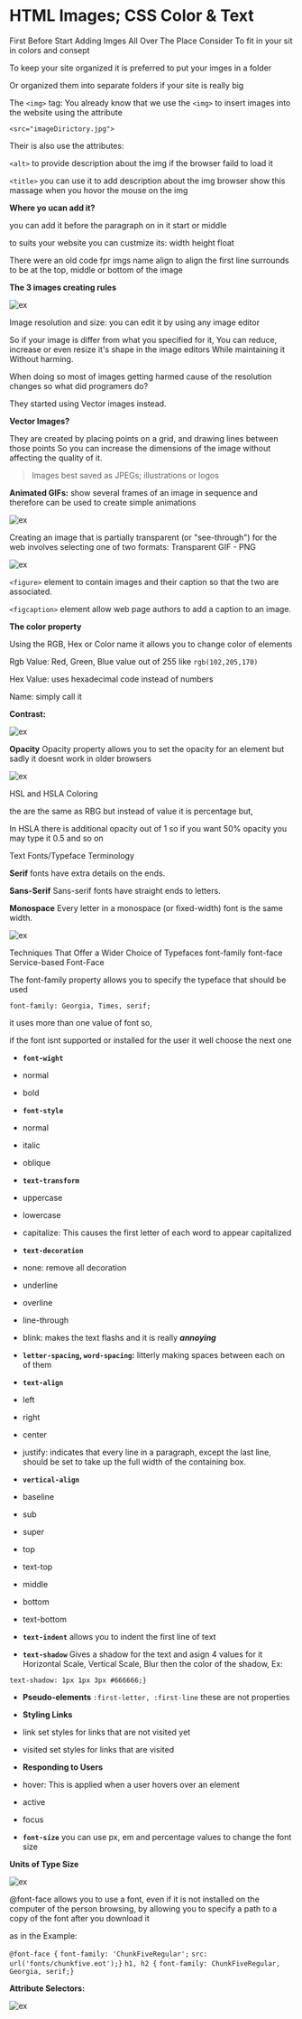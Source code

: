 # HTML Images; CSS Color & Text

First Before Start Adding Imges All Over The Place Consider
To fit in your sit in colors and consept

To keep your site organized it is preferred to put your imges in a folder 

Or organized them into separate folders if your site is really big

The `<img>` tag:
You already know that we use the `<img>` to insert images into the website using the attribute

`<src="imageDirictory.jpg">` 

Their is also use the attributes: 

`<alt>` to provide description about the img if the browser faild to load it

`<title>` you can use it to add description about the img browser show this massage when you hovor the mouse on the img

**Where yo ucan add it?**

you can add it before the paragraph on in it start or middle

to suits your website you can custmize its:
width
height
float

There were an old code fpr imgs name align to align the first line surrounds to be at the top, middle or bottom of the image

**The 3 images creating rules**

![ex](read05-1.png)

Image resolution and size: you can edit it by using any image editor

So if your image is differ from what you specified for it,
You can reduce, increase or even resize it's shape in the image editors While maintaining it
Without harming.

When doing so most of images getting harmed cause of the resolution changes so what did programers do?

They started using Vector images instead.

**Vector Images?**

They are created by placing points on a grid, and drawing lines between those points
So you can increase the dimensions of the image without affecting the quality of it.

> Images best saved as JPEGs; illustrations or logos

**Animated GIFs:** show several frames of an image in sequence and therefore can be used to create simple animations

![ex](read05-2.png)


Creating an image that is partially transparent (or "see-through") for the web involves selecting one of two formats:
Transparent GIF - PNG

![ex](read05-3.png)

`<figure>` element to contain images and their caption so that the two are associated.

`<figcaption>` element allow web page authors to add a caption to an image.

**The color property**

Using the RGB, Hex or Color name it allows you to change color of elements

Rgb Value: Red, Green, Blue value out of 255 like `rgb(102,205,170)`

Hex Value: uses hexadecimal code instead of numbers

Name: simply call it

**Contrast:**

![ex](read05-4.png)


**Opacity**
Opacity property allows you to set the opacity for an element but sadly it doesnt work in older browsers


![ex](read05-5.png)

HSL and HSLA Coloring

the are the same as RBG but instead of value it is percentage but,

In HSLA there is additional opacity out of 1 so if you want 50% opacity you may type it 0.5 and so on

Text Fonts/Typeface Terminology

**Serif** fonts have extra details on the ends.

**Sans-Serif** Sans-serif fonts have straight ends to letters.

**Monospace** Every letter in a monospace (or fixed-width) font is the same width.

![ex](read05-6.png)

Techniques That Offer a Wider Choice of Typefaces
font-family
font-face
Service-based Font-Face

The font-family property
allows you to specify the typeface that should be used

`font-family: Georgia, Times, serif;`

it uses more than one value of font so,

if the font isnt supported or installed for the user it well choose the next one 

- **`font-wight`**
 - normal
 - bold

- **`font-style`**
 - normal
 - italic
 - oblique

- **`text-transform`**
 - uppercase
 - lowercase
 - capitalize: This causes the first letter of each word to appear capitalized

- **`text-decoration`**
 - none: remove all decoration
 - underline
 - overline
 - line-through
 - blink: makes the text flashs and it is really ***annoying***

- **`letter-spacing`, `word-spacing`:**
 litterly making spaces between each on of them

- **`text-align`**
 - left
 - right
 - center
 - justify:  indicates that every line in a paragraph, except the last line, should be set to take up the full width of the containing box.

- **`vertical-align`**
 - baseline
 - sub
 - super
 - top
 - text-top
 - middle
 - bottom
 - text-bottom


- **`text-indent`**
 allows you to indent the first line of text 

- **`text-shadow`**
Gives a shadow for the text and asign 4 values for it 
Horizontal Scale, Vertical Scale, Blur then the color of the shadow, Ex:

`text-shadow: 1px 1px 3px #666666;}`


- **Pseudo-elements**
`:first-letter, :first-line` these are not properties

- **Styling Links**
 - link set styles for links that are not visited yet
 - visited set styles for links that are visited

- **Responding to Users**
 - hover: This is applied when a user hovers over an element
 - active
 - focus


- **`font-size`**
you can use px, em and percentage values to change the font size

**Units of Type Size**

![ex](read05-7.png)

@font-face allows you to use a font, even if it is not installed on the computer of the person browsing, by allowing you to specify a path to a copy of the font after you download it 

as in the Example:

`@font-face {`
    `font-family: 'ChunkFiveRegular';`
    `src: url('fonts/chunkfive.eot');}`
`h1, h2 {`
    `font-family: ChunkFiveRegular, Georgia, serif;}`

**Attribute Selectors:**

![ex](read05-8.png)